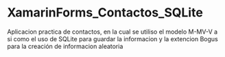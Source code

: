# XamarinForms_Contactos_SQLite

Aplicacion practica de contactos, en la cual se utiliso el modelo M-MV-V a si como el uso de SQLite para guardar la informacion y la extencion Bogus para la creación de informacion aleatoria
